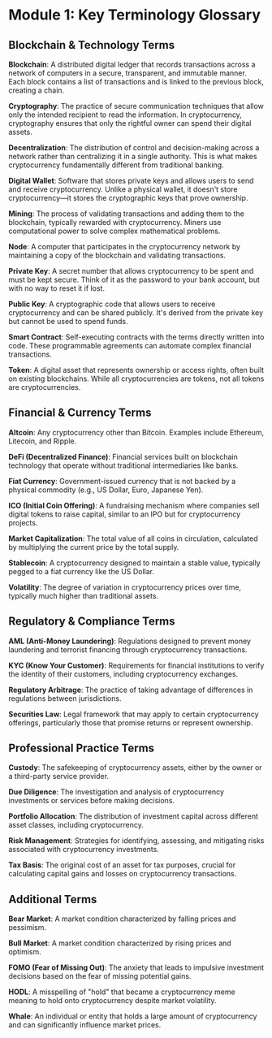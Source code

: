 # Module 1: Key Terminology Glossary

## Blockchain & Technology Terms

**Blockchain**: A distributed digital ledger that records transactions across a network of computers in a secure, transparent, and immutable manner. Each block contains a list of transactions and is linked to the previous block, creating a chain.

**Cryptography**: The practice of secure communication techniques that allow only the intended recipient to read the information. In cryptocurrency, cryptography ensures that only the rightful owner can spend their digital assets.

**Decentralization**: The distribution of control and decision-making across a network rather than centralizing it in a single authority. This is what makes cryptocurrency fundamentally different from traditional banking.

**Digital Wallet**: Software that stores private keys and allows users to send and receive cryptocurrency. Unlike a physical wallet, it doesn't store cryptocurrency—it stores the cryptographic keys that prove ownership.

**Mining**: The process of validating transactions and adding them to the blockchain, typically rewarded with cryptocurrency. Miners use computational power to solve complex mathematical problems.

**Node**: A computer that participates in the cryptocurrency network by maintaining a copy of the blockchain and validating transactions.

**Private Key**: A secret number that allows cryptocurrency to be spent and must be kept secure. Think of it as the password to your bank account, but with no way to reset it if lost.

**Public Key**: A cryptographic code that allows users to receive cryptocurrency and can be shared publicly. It's derived from the private key but cannot be used to spend funds.

**Smart Contract**: Self-executing contracts with the terms directly written into code. These programmable agreements can automate complex financial transactions.

**Token**: A digital asset that represents ownership or access rights, often built on existing blockchains. While all cryptocurrencies are tokens, not all tokens are cryptocurrencies.

## Financial & Currency Terms

**Altcoin**: Any cryptocurrency other than Bitcoin. Examples include Ethereum, Litecoin, and Ripple.

**DeFi (Decentralized Finance)**: Financial services built on blockchain technology that operate without traditional intermediaries like banks.

**Fiat Currency**: Government-issued currency that is not backed by a physical commodity (e.g., US Dollar, Euro, Japanese Yen).

**ICO (Initial Coin Offering)**: A fundraising mechanism where companies sell digital tokens to raise capital, similar to an IPO but for cryptocurrency projects.

**Market Capitalization**: The total value of all coins in circulation, calculated by multiplying the current price by the total supply.

**Stablecoin**: A cryptocurrency designed to maintain a stable value, typically pegged to a fiat currency like the US Dollar.

**Volatility**: The degree of variation in cryptocurrency prices over time, typically much higher than traditional assets.

## Regulatory & Compliance Terms

**AML (Anti-Money Laundering)**: Regulations designed to prevent money laundering and terrorist financing through cryptocurrency transactions.

**KYC (Know Your Customer)**: Requirements for financial institutions to verify the identity of their customers, including cryptocurrency exchanges.

**Regulatory Arbitrage**: The practice of taking advantage of differences in regulations between jurisdictions.

**Securities Law**: Legal framework that may apply to certain cryptocurrency offerings, particularly those that promise returns or represent ownership.

## Professional Practice Terms

**Custody**: The safekeeping of cryptocurrency assets, either by the owner or a third-party service provider.

**Due Diligence**: The investigation and analysis of cryptocurrency investments or services before making decisions.

**Portfolio Allocation**: The distribution of investment capital across different asset classes, including cryptocurrency.

**Risk Management**: Strategies for identifying, assessing, and mitigating risks associated with cryptocurrency investments.

**Tax Basis**: The original cost of an asset for tax purposes, crucial for calculating capital gains and losses on cryptocurrency transactions.

## Additional Terms

**Bear Market**: A market condition characterized by falling prices and pessimism.

**Bull Market**: A market condition characterized by rising prices and optimism.

**FOMO (Fear of Missing Out)**: The anxiety that leads to impulsive investment decisions based on the fear of missing potential gains.

**HODL**: A misspelling of "hold" that became a cryptocurrency meme meaning to hold onto cryptocurrency despite market volatility.

**Whale**: An individual or entity that holds a large amount of cryptocurrency and can significantly influence market prices. 
